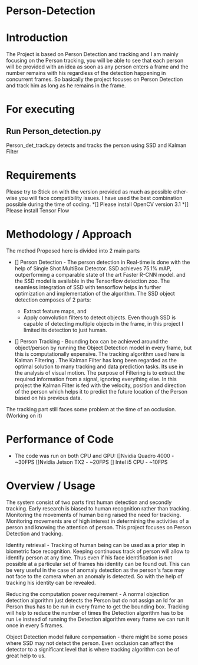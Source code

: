 # **Person-Detection**

# Introduction

The Project is based on Person Detection and tracking and I am mainly focusing on the Person tracking,  you will be able to see that each person will be provided with an idea as soon as any person enters a frame and the number remains with his regardless of the detection happening in concurrent frames. So basically the project focuses on Person Detection and track him as long as he remains in the frame.

# For executing
 ## Run Person_detection.py
 
 Person_det_track.py detects and tracks the person using SSD and Kalman Filter
 
 # Requirements
 
 Please try to Stick on with the version provided as much as possible other-wise you will face compatibility issues. I have used the best combination possible during the time of coding.
 *[] Please install OpenCV version 3.1
 *[] Please install Tensor Flow
 

# Methodology / Approach
The method Proposed here is divided into 2 main parts

* [] Person Detection - The person detection in Real-time is done with the help of Single Shot MultiBox Detector. SSD achieves 75.1% mAP, outperforming a comparable state of the art Faster R-CNN model. and the SSD model is available in the Tensorflow detection zoo. The seamless integration of SSD with tensorflow helps in further optimization and implementation of the algorithm. The SSD object detection composes of 2 parts:

  * Extract feature maps, and
  * Apply convolution filters to detect objects. Even though SSD is capable of detecting multiple objects in the frame, in this project I limited its detection to just human.
* [] Person Tracking - Bounding box can be achieved around the object/person by running the Object Detection model in every frame, but this is computationally expensive. The tracking algorithm used here is Kalman Filtering . The Kalman Filter has long been regarded as the optimal solution to many tracking and data prediction tasks. Its use in the analysis of visual motion. The purpose of Filtering is to extract the required information from a signal, ignoring everything else. In this project the Kalman Filter is fed with the velocity, position and direction of the person which helps it to predict the future location of the Person based on his previous data.

The tracking part still faces some problem at the time of an occlusion. (Working on it)


# Performance of Code
* The code was run on both CPU and GPU:
       []Nvidia Quadro 4000 - ~30FPS
       []Nvidia Jetson TX2 - ~20FPS
       [] Intel i5 CPU - ~10FPS


# Overview / Usage

The system consist of two parts first human detection and secondly tracking. Early research is biased to human recognition rather than tracking. Monitoring the movements of human being raised the need for tracking. Monitoring movements are of high interest in determining the activities of a person and knowing the attention of person. This project focuses on Person Detection and tracking.

Identity retrieval - Tracking of human being can be used as a prior step in biometric face recognition. Keeping continuous track of person will allow to identify person at any time. Thus even if his face identification is not possible at a particular set of frames his identity can be found out. This can be very useful in the case of anomaly detection as the person's face may not face to the camera when an anomaly is detected. So with the help of tracking his identity can be revealed.

Reducing the computation power requirement - A normal objection detection algorithm just detects the Person but do not assign an Id for an Person thus has to be run in every frame to get the bounding box. Tracking will help to reduce the number of times the Detection algorithm has to be run i.e instead of running the Detection algorithm every frame we can run it once in every 5 frames.

Object Detection model failure compensation - there might be some poses where SSD may not detect the person. Even occlusion can affect the detector to a significant level that is where tracking algorithm can be of great help to us.

